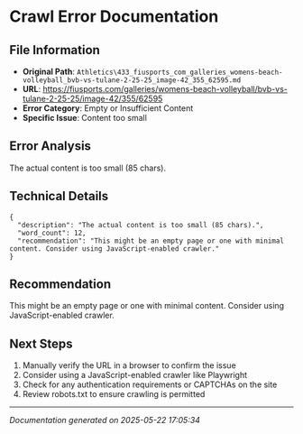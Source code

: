 # Crawl Error Documentation

## File Information
- **Original Path**: `Athletics\433_fiusports_com_galleries_womens-beach-volleyball_bvb-vs-tulane-2-25-25_image-42_355_62595.md`
- **URL**: https://fiusports.com/galleries/womens-beach-volleyball/bvb-vs-tulane-2-25-25/image-42/355/62595
- **Error Category**: Empty or Insufficient Content
- **Specific Issue**: Content too small

## Error Analysis
The actual content is too small (85 chars).

## Technical Details
```
{
  "description": "The actual content is too small (85 chars).",
  "word_count": 12,
  "recommendation": "This might be an empty page or one with minimal content. Consider using JavaScript-enabled crawler."
}
```

## Recommendation
This might be an empty page or one with minimal content. Consider using JavaScript-enabled crawler.

## Next Steps
1. Manually verify the URL in a browser to confirm the issue
2. Consider using a JavaScript-enabled crawler like Playwright
3. Check for any authentication requirements or CAPTCHAs on the site
4. Review robots.txt to ensure crawling is permitted

---
*Documentation generated on 2025-05-22 17:05:34*
